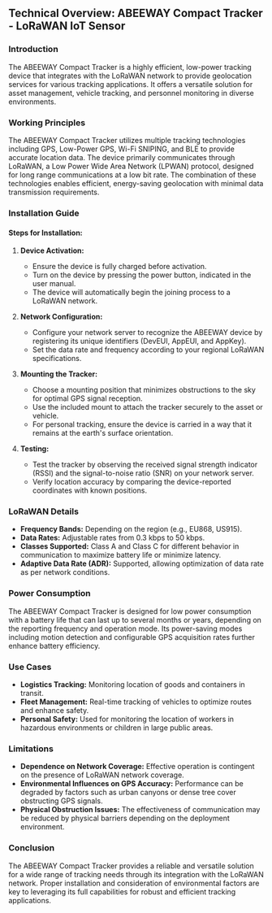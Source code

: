 ## Technical Overview: ABEEWAY Compact Tracker - LoRaWAN IoT Sensor

### Introduction
The ABEEWAY Compact Tracker is a highly efficient, low-power tracking device that integrates with the LoRaWAN network to provide geolocation services for various tracking applications. It offers a versatile solution for asset management, vehicle tracking, and personnel monitoring in diverse environments.

### Working Principles
The ABEEWAY Compact Tracker utilizes multiple tracking technologies including GPS, Low-Power GPS, Wi-Fi SNIPING, and BLE to provide accurate location data. The device primarily communicates through LoRaWAN, a Low Power Wide Area Network (LPWAN) protocol, designed for long range communications at a low bit rate. The combination of these technologies enables efficient, energy-saving geolocation with minimal data transmission requirements.

### Installation Guide
#### Steps for Installation:
1. **Device Activation:**
   - Ensure the device is fully charged before activation.
   - Turn on the device by pressing the power button, indicated in the user manual.
   - The device will automatically begin the joining process to a LoRaWAN network.

2. **Network Configuration:**
   - Configure your network server to recognize the ABEEWAY device by registering its unique identifiers (DevEUI, AppEUI, and AppKey).
   - Set the data rate and frequency according to your regional LoRaWAN specifications.

3. **Mounting the Tracker:**
   - Choose a mounting position that minimizes obstructions to the sky for optimal GPS signal reception.
   - Use the included mount to attach the tracker securely to the asset or vehicle.
   - For personal tracking, ensure the device is carried in a way that it remains at the earth's surface orientation.

4. **Testing:**
   - Test the tracker by observing the received signal strength indicator (RSSI) and the signal-to-noise ratio (SNR) on your network server.
   - Verify location accuracy by comparing the device-reported coordinates with known positions.

### LoRaWAN Details
- **Frequency Bands:** Depending on the region (e.g., EU868, US915).
- **Data Rates:** Adjustable rates from 0.3 kbps to 50 kbps.
- **Classes Supported:** Class A and Class C for different behavior in communication to maximize battery life or minimize latency.
- **Adaptive Data Rate (ADR):** Supported, allowing optimization of data rate as per network conditions.

### Power Consumption
The ABEEWAY Compact Tracker is designed for low power consumption with a battery life that can last up to several months or years, depending on the reporting frequency and operation mode. Its power-saving modes including motion detection and configurable GPS acquisition rates further enhance battery efficiency.

### Use Cases
- **Logistics Tracking:** Monitoring location of goods and containers in transit.
- **Fleet Management:** Real-time tracking of vehicles to optimize routes and enhance safety.
- **Personal Safety:** Used for monitoring the location of workers in hazardous environments or children in large public areas.

### Limitations
- **Dependence on Network Coverage:** Effective operation is contingent on the presence of LoRaWAN network coverage.
- **Environmental Influences on GPS Accuracy:** Performance can be degraded by factors such as urban canyons or dense tree cover obstructing GPS signals.
- **Physical Obstruction Issues:** The effectiveness of communication may be reduced by physical barriers depending on the deployment environment.

### Conclusion
The ABEEWAY Compact Tracker provides a reliable and versatile solution for a wide range of tracking needs through its integration with the LoRaWAN network. Proper installation and consideration of environmental factors are key to leveraging its full capabilities for robust and efficient tracking applications.